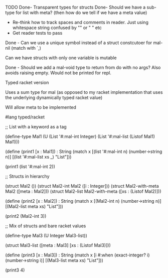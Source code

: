 TODO
Done- Transparent types for structs
Done- Should we have a sub-type for list with meta? (then how do we tell if we have a meta value)
- Re-think how to track spaces and comments in reader. Just using whitespace string confused by "" or " " etc
- Get reader tests to pass

Done - Can we use a unique symbol instead of a struct constcutoer for mal-nil (match with `,)

Can we have structs with only one variable is mutable

Done - Should we add a mal-void type to return from do with no args? Also avoids raising empty. Would not be printed for repl.


Typed racket version

Uses a sum type for mal (as opposed to my racket implementation that uses the underlying
dynamically typed racket value)

Will allow meta to be implemented


#lang typed/racket

;; List with a keyword as a tag

(define-type Mal1 (U
                   (List '#:mal-int Integer)
                   (List '#:mal-list (Listof Mal1) Mal1)))

(define (print1 [x : Mal1]) : String
  (match x
    [(list '#:mal-int n) (number->string n)]
    [(list '#:mal-list xs _) "List"]))

(print1 (list '#:mal-int 2))

;; Structs in hierarchy

(struct Mal2 ())
(struct Mal2-int Mal2 ([i : Integer]))
(struct Mal2-with-meta Mal2 ([meta : Mal2]))
(struct Mal2-list Mal2-with-meta ([xs : (Listof Mal2)]))

(define (print2 [x : Mal2]) : String
  (match x
    [(Mal2-int n) (number->string n)]
    [(Mal2-list meta xs) "List"]))

(print2 (Mal2-int 3))

;; Mix of structs and bare racket values

(define-type Mal3 (U Integer Mal3-list))

(struct Mal3-list ([meta : Mal3] [xs : (Listof Mal3)]))

(define (print3 [x : Mal3]) : String
  (match x
    [i #:when (exact-integer? i) (number->string i)]
    [(Mal3-list meta xs) "List"]))

(print3 4)